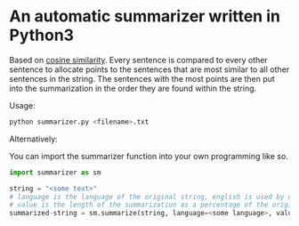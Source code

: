 # An automatic summarizer written in Python3

Based on [cosine similarity](https://en.wikipedia.org/wiki/Cosine_similarity). Every sentence is compared to every other sentence to allocate points to the sentences that are most similar to all other sentences in the string. The sentences with the most points are then put into the summarization in the order they are found within the string. 

Usage: 
```bash
python summarizer.py <filename>.txt
```
Alternatively:

You can import the summarizer function into your own programming like so.
```python
import summarizer as sm

string = "<some text>"
# language is the language of the original string, english is used by default
# value is the length of the summarization as a percentage of the original string.
summarized-string = sm.summarize(string, language=<some language>, value=<some float between 0.1 and 1>)

```
